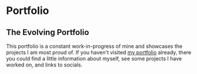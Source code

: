 # Portfolio

## The Evolving Portfolio
This portfolio is a constant work-in-progress of mine and showcases the projects I am most proud of. If you haven't visited [my portfolio](https://markkhoo.github.io/Portfolio/) already, there you could find a little information about myself, see some projects I have worked on, and links to socials.